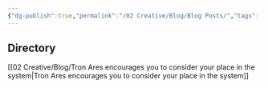 ```yaml
---
{"dg-publish":true,"permalink":"/02 Creative/Blog/Blog Posts/","tags":["blog","Writing"],"noteIcon":"","created":"2025-10-16T15:06:46.799-04:00"}
---
```


## Directory
[[02 Creative/Blog/Tron Ares encourages you to consider your place in the system\|Tron Ares encourages you to consider your place in the system]]